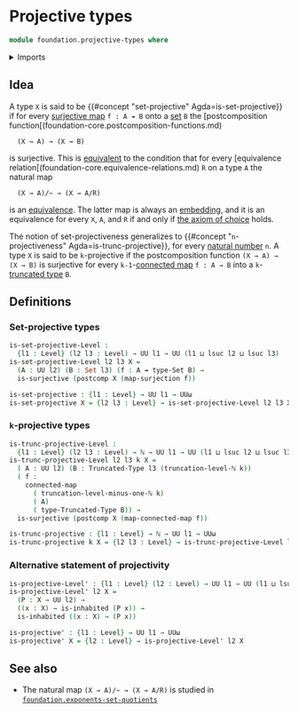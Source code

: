 # Projective types

```agda
module foundation.projective-types where
```

<details><summary>Imports</summary>

```agda
open import elementary-number-theory.natural-numbers

open import foundation.connected-maps
open import foundation.inhabited-types
open import foundation.postcomposition-functions
open import foundation.surjective-maps
open import foundation.truncation-levels
open import foundation.universe-levels

open import foundation-core.function-types
open import foundation-core.sets
open import foundation-core.truncated-types
```

</details>

## Idea

A type `X` is said to be {{#concept "set-projective" Agda=is-set-projective}} if
for every [surjective map](foundation.surjective-maps.md) `f : A ↠ B` onto a
[set](foundation-core.sets.md) `B` the [postcomposition
function[(foundation-core.postcomposition-functions.md)

```text
  (X → A) → (X → B)
```

is surjective. This is [equivalent](foundation.logical-equivalences.md) to the
condition that for every [equivalence
relation[(foundation-core.equivalence-relations.md) `R` on a type `A` the
natural map

```text
  (X → A)/~ → (X → A/R)
```

is an [equivalence](foundation-core.equivalences.md). The latter map is always
an [embedding](foundation-core.embeddings.md), and it is an equivalence for
every `X`, `A`, and `R` if and only if
[the axiom of choice](foundation.axiom-of-choice.md) holds.

The notion of set-projectiveness generalizes to
{{#concept "`n`-projectiveness" Agda=is-trunc-projective}}, for every
[natural number](elementary-number-theory.natural-numbers.md) `n`. A type `X` is
said to be `k`-projective if the postcomposition function `(X → A) → (X → B)` is
surjective for every `k-1`-[connected map](foundation.connected-maps.md)
`f : A → B` into a `k`-[truncated type](foundation-core.truncated-types.md) `B`.

## Definitions

### Set-projective types

```agda
is-set-projective-Level :
  {l1 : Level} (l2 l3 : Level) → UU l1 → UU (l1 ⊔ lsuc l2 ⊔ lsuc l3)
is-set-projective-Level l2 l3 X =
  (A : UU l2) (B : Set l3) (f : A ↠ type-Set B) →
  is-surjective (postcomp X (map-surjection f))

is-set-projective : {l1 : Level} → UU l1 → UUω
is-set-projective X = {l2 l3 : Level} → is-set-projective-Level l2 l3 X
```

### `k`-projective types

```agda
is-trunc-projective-Level :
  {l1 : Level} (l2 l3 : Level) → ℕ → UU l1 → UU (l1 ⊔ lsuc l2 ⊔ lsuc l3)
is-trunc-projective-Level l2 l3 k X =
  ( A : UU l2) (B : Truncated-Type l3 (truncation-level-ℕ k))
  ( f :
    connected-map
      ( truncation-level-minus-one-ℕ k)
      ( A)
      ( type-Truncated-Type B)) →
  is-surjective (postcomp X (map-connected-map f))

is-trunc-projective : {l1 : Level} → ℕ → UU l1 → UUω
is-trunc-projective k X = {l2 l3 : Level} → is-trunc-projective-Level l2 l3 k X
```

### Alternative statement of projectivity

```agda
is-projective-Level' : {l1 : Level} (l2 : Level) → UU l1 → UU (l1 ⊔ lsuc l2)
is-projective-Level' l2 X =
  (P : X → UU l2) →
  ((x : X) → is-inhabited (P x)) →
  is-inhabited ((x : X) → (P x))

is-projective' : {l1 : Level} → UU l1 → UUω
is-projective' X = {l2 : Level} → is-projective-Level' l2 X
```

## See also

- The natural map `(X → A)/~ → (X → A/R)` is studied in
  [`foundation.exponents-set-quotients`](foundation.exponents-set-quotients.md)
